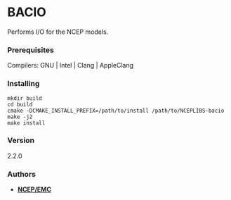 # BACIO

Performs I/O for the NCEP models.


### Prerequisites

Compilers: GNU | Intel | Clang | AppleClang


### Installing

```
mkdir build
cd build
cmake -DCMAKE_INSTALL_PREFIX=/path/to/install /path/to/NCEPLIBS-bacio
make -j2
make install
```


### Version
2.2.0


### Authors

* **[NCEP/EMC](NCEP.List.EMC.nceplibs.Developers@noaa.gov)** 
